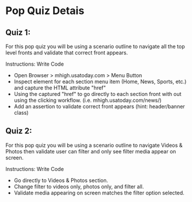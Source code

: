 # Pop Quiz Detais

## Quiz 1:
For this pop quiz you will be using a scenario outline to navigate all the top level fronts and validate that correct front appears. 

Instructions: Write Code
 * Open Browser > mhigh.usatoday.com > Menu Button
 * Inspect element for each section menu item (Home, News, Sports, etc.) and capture the HTML attribute "href"
 * Using the captured "href" to go directly to each section front with out using the clicking workflow. (i.e. mhigh.usatoday.com/news/)
 * Add an assertion to validate correct front appears (hint: header/banner class)


## Quiz 2:
For this pop quiz you will be using a scenario outline to navigate Videos & Photos then validate user can filter and only see filter media appear on screen.

Instructions: Write Code
 * Go directly to Videos & Photos section.
 * Change filter to videos only, photos only, and filter all.
 * Validate media appearing on screen matches the filter option selected.